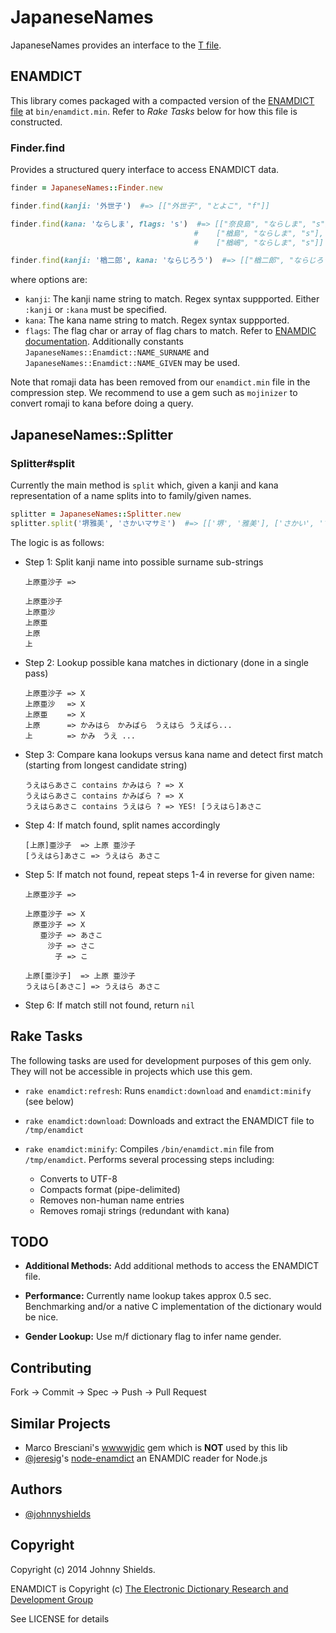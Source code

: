 # JapaneseNames

JapaneseNames provides an interface to the [T file](http://www.csse.monash.edu.au/~jwb/enamdict_doc.html).


## ENAMDICT

This library comes packaged with a compacted version of the [ENAMDICT file](http://www.csse.monash.edu.au/~jwb/enamdict_doc.html)
at `bin/enamdict.min`. Refer to *Rake Tasks* below for how this file is constructed.


### Finder.find

Provides a structured query interface to access ENAMDICT data.

   ```ruby
   finder = JapaneseNames::Finder.new
   
   finder.find(kanji: '外世子')  #=> [["外世子", "とよこ", "f"]]

   finder.find(kana: 'ならしま', flags: 's')  #=> [["奈良島", "ならしま", "s"],
                                            #    ["楢島", "ならしま", "s"],
                                            #    ["楢嶋", "ならしま", "s"]]

   finder.find(kanji: '楢二郎', kana: 'ならじろう')  #=> [["楢二郎", "ならじろう", "m"]]
   ```

where options are:

* `kanji`: The kanji name string to match. Regex syntax suppported. Either `:kanji` or `:kana` must be specified.
* `kana`:  The kana name string to match. Regex syntax suppported.
* `flags`: The flag char or array of flag chars to match. Refer to [ENAMDIC documentation](http://www.csse.monash.edu.au/~jwb/enamdict_doc.html).
Additionally constants `JapaneseNames::Enamdict::NAME_SURNAME` and `JapaneseNames::Enamdict::NAME_GIVEN` may be used.

Note that romaji data has been removed from our `enamdict.min` file in the compression step. We recommend to use a gem such as `mojinizer` to convert romaji to kana before doing a query.


## JapaneseNames::Splitter

### Splitter#split

Currently the main method is `split` which, given a kanji and kana representation of a name splits
into to family/given names.

   ```ruby
   splitter = JapaneseNames::Splitter.new
   splitter.split('堺雅美', 'さかいマサミ')  #=> [['堺', '雅美'], ['さかい', 'マサミ']]
   ```

The logic is as follows:

* Step 1: Split kanji name into possible surname sub-strings

   ```
   上原亜沙子 => 

   上原亜沙子
   上原亜沙
   上原亜
   上原
   上
   ```

* Step 2: Lookup possible kana matches in dictionary (done in a single pass)

   ```
   上原亜沙子 => X
   上原亜沙　 => X
   上原亜　　 => X
   上原　　　 => かみはら　かみばら　うえはら うえばら...
   上　　　　 => かみ　うえ ...
   ```

* Step 3: Compare kana lookups versus kana name and detect first match (starting from longest candidate string)

   ```
   うえはらあさこ contains かみはら ? => X
   うえはらあさこ contains かみばら ? => X
   うえはらあさこ contains うえはら ? => YES! [うえはら]あさこ
   ```

* Step 4: If match found, split names accordingly

   ```
   [上原]亜沙子  => 上原 亜沙子
   [うえはら]あさこ => うえはら あさこ
   ```

* Step 5: If match not found, repeat steps 1-4 in reverse for given name:

   ```
   上原亜沙子 => 

   上原亜沙子 => X
   　原亜沙子 => X
   　　亜沙子 => あさこ
   　　　沙子 => さこ
   　　　　子 => こ

   上原[亜沙子]  => 上原 亜沙子
   うえはら[あさこ] => うえはら あさこ
   ```

* Step 6: If match still not found, return `nil`


## Rake Tasks

The following tasks are used for development purposes of this gem only. They will not be accessible
in projects which use this gem.

* `rake enamdict:refresh`: Runs `enamdict:download` and `enamdict:minify` (see below)

* `rake enamdict:download`: Downloads and extract the ENAMDICT file to `/tmp/enamdict`

* `rake enamdict:minify`: Compiles `/bin/enamdict.min` file from `/tmp/enamdict`. Performs several processing steps including:
   * Converts to UTF-8
   * Compacts format (pipe-delimited)
   * Removes non-human name entries
   * Removes romaji strings (redundant with kana)


## TODO

* **Additional Methods:** Add additional methods to access the ENAMDICT file.

* **Performance:** Currently name lookup takes approx 0.5 sec. Benchmarking and/or a native C
implementation of the dictionary would be nice.

* **Gender Lookup:** Use m/f dictionary flag to infer name gender.


## Contributing

Fork -> Commit -> Spec -> Push -> Pull Request


## Similar Projects

* Marco Bresciani's [wwwwjdic](https://rubygems.org/gems/wwwjdic) gem which is **NOT** used by this lib
* [@jeresig](https://github.com/jeresig)'s [node-enamdict](https://github.com/jeresig/node-enamdict) an ENAMDIC reader for Node.js


## Authors

* [@johnnyshields](https://github.com/johnnyshields)


## Copyright

Copyright (c) 2014 Johnny Shields.

ENAMDICT is Copyright (c) [The Electronic Dictionary Research and Development Group](http://www.edrdg.org/)

See LICENSE for details
